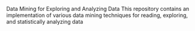 Data Mining for Exploring and Analyzing Data
This repository contains an implementation of various data mining techniques for reading, exploring, and statistically analyzing data
